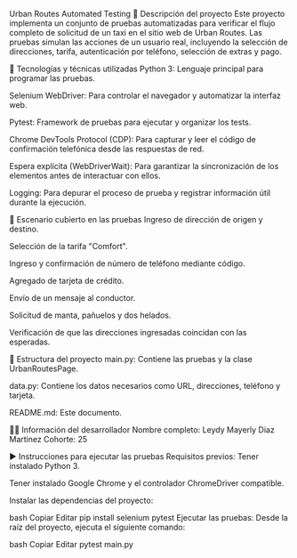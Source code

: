 Urban Routes Automated Testing
📄 Descripción del proyecto
Este proyecto implementa un conjunto de pruebas automatizadas para verificar el flujo completo de solicitud de un taxi en el sitio web de Urban Routes. Las pruebas simulan las acciones de un usuario real, incluyendo la selección de direcciones, tarifa, autenticación por teléfono, selección de extras y pago.

🧰 Tecnologías y técnicas utilizadas
Python 3: Lenguaje principal para programar las pruebas.

Selenium WebDriver: Para controlar el navegador y automatizar la interfaz web.

Pytest: Framework de pruebas para ejecutar y organizar los tests.

Chrome DevTools Protocol (CDP): Para capturar y leer el código de confirmación telefónica desde las respuestas de red.

Espera explícita (WebDriverWait): Para garantizar la sincronización de los elementos antes de interactuar con ellos.

Logging: Para depurar el proceso de prueba y registrar información útil durante la ejecución.

🔢 Escenario cubierto en las pruebas
Ingreso de dirección de origen y destino.

Selección de la tarifa "Comfort".

Ingreso y confirmación de número de teléfono mediante código.

Agregado de tarjeta de crédito.

Envío de un mensaje al conductor.

Solicitud de manta, pañuelos y dos helados.

Verificación de que las direcciones ingresadas coincidan con las esperadas.

📁 Estructura del proyecto
main.py: Contiene las pruebas y la clase UrbanRoutesPage.

data.py: Contiene los datos necesarios como URL, direcciones, teléfono y tarjeta.

README.md: Este documento.

🧑‍💻 Información del desarrollador
Nombre completo: Leydy Mayerly Diaz Martinez
Cohorte: 25

▶️ Instrucciones para ejecutar las pruebas
Requisitos previos:
Tener instalado Python 3.

Tener instalado Google Chrome y el controlador ChromeDriver compatible.

Instalar las dependencias del proyecto:

bash
Copiar
Editar
pip install selenium pytest
Ejecutar las pruebas:
Desde la raíz del proyecto, ejecuta el siguiente comando:

bash
Copiar
Editar
pytest main.py
